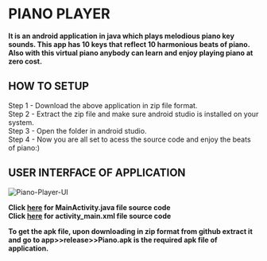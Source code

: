 # PIANO PLAYER  
**It is an android application in java which plays melodious piano key sounds. This app has 10 keys that reflect 10 harmonious beats of piano. Also with this virtual piano anybody can learn and enjoy playing piano at zero cost.**  
  
## HOW TO SETUP  
Step 1 - Download the above application in zip file format.  
Step 2 - Extract the zip file and make sure android studio is installed on your system.  
Step 3 - Open the folder in android studio.  
Step 4 - Now you are all set to acess the source code and enjoy the beats of piano:)  


## USER INTERFACE OF APPLICATION  
![Piano-Player-UI](https://user-images.githubusercontent.com/33429953/124077341-0aa3ef80-da65-11eb-86bc-0ed0337cd5a7.jpeg)  
  
    
  **Click [here](https://github.com/suubbhhaamm/Piano-Player-App/blob/master/app/src/main/java/com/example/galleryapp/MainActivity.java) for MainActivity.java file source code**  
**Click [here](https://github.com/suubbhhaamm/Piano-Player-App/blob/master/app/src/main/res/layout/activity_main.xml) for activity_main.xml file source code**  
  
  
**To get the apk file, upon downloading in zip format from github extract it and go to app>>release>>Piano.apk is the required apk file of application.**

